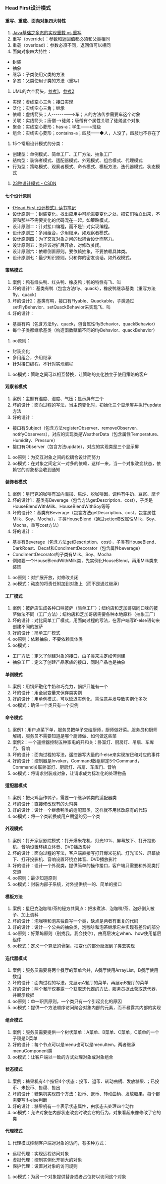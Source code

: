 ### Head First设计模式

#### 重写、重载、面向对象四大特性
1. [Java基础之多态的实现重载 vs 重写](https://www.jianshu.com/p/e838c4636a57)
1. 重写（override）：参数和返回值都必须和父类相同
1. 重载（overload）：参数必须不同，返回值可以相同
1. 面向对象四大特性：
  * 封装
  * 抽象
  * 继承：子类使用父类的方法
  * 多态：父类使用子类的方法（重写）
1. UML的六个箭头，[参考1](https://www.cnblogs.com/ylq1990/p/8473041.html)，[参考2](https://www.cnblogs.com/duanxz/archive/2012/06/13/2547801.html)
  * 实现：虚线空心三角；接口实现
  * 泛化：实线空心三角；继承
  * 依赖：虚线箭头；人--------->车；人的方法传参需要车这个对象
  * 关联：实线箭头；唐僧——>徒弟；唐僧有个属性关联了徒弟这个对象
  * 聚合：实线空心菱形；has-a；学生——⟡班级
  * 组合：实线实心菱形；contains-a；四肢——◆人，人没了，四肢也不存在了
1. 15个常用设计模式的分类：
  * 创建型：单例模式、简单工厂、工厂方法、抽象工厂
  * 结构型：装饰者模式、适配器模式、外观模式、组合模式、代理模式
  * 行为型：策略模式、观察者模式、命令模式、模板方法、迭代器模式、状态模式
1. [23种设计模式 - CSDN](https://blog.csdn.net/beijiguangyong/article/details/6010756)

#### 七个设计原则
* [《Head First 设计模式》读书笔记](https://www.qcrao.com/2020/05/10/head-first-design-pattern-reading-notes/)
* 设计原则一：封装变化。找出应用中可能需要变化之处，把它们独立出来，不要和那些不需要变化的代码混在一起。如策略模式。
* 设计原则二：针对接口编程，而不是针对实现编程。
* 设计原则三：多用组合，少用继承。如观察者模式。
* 设计原则四：为了交互对象之间的松耦合设计而努力。
* 设计原则五：类应该对扩展开放，对修改关闭。
* 设计原则六：依赖倒置原则。要依赖抽象，不要依赖具体类。
* 设计原则七：最少知识原则。只和你的密友谈话。如外观模式。

#### 策略模式
1. 案例：鸭有绿头鸭、红头鸭、橡皮鸭；鸭的特性有飞、叫
1. 坏的设计1：基类有鸭（包含方法fly、quack），橡皮鸭继承基类（重写方法fly、quack）
1. 坏的设计2：基类有鸭，接口有Flyable、Quackable，子类通过setFlyBehavior、setQuackBehavior来实现飞、叫
1. 好的设计：
  * 基类有鸭（包含方法fly、quack，包含属性flyBehavior、quackBehavior）
  * 每个子类都继承基类（构造函数赋值不同的flyBehavior、quackBehavior）
1. oo原则：
  * 封装变化
  * 多用组合，少用继承
  * 针对接口编程，不针对实现编程
1. oo模式：策略之间可以相互替换，让策略的变化独立于使用策略的客户

#### 观察者模式
1. 案例：主题有温度、湿度、气压；显示屏有三个
1. 坏的设计：面向过程的写法，当主题变化时，初始化三个显示屏并执行update方法
1. 好的设计：
  * 接口有Subject（包含方法registerObserver、removeObserver、notifyObservers），对应的实现类是WeatherData（包含属性Temperature、Humidity、Pressure）
  * 接口有Observer（包含方法update），对应的实现类是三个显示屏
1. oo原则：为交互对象之间的松耦合设计而努力
1. oo模式：在对象之间定义一对多的依赖，这样一来，当一个对象改变状态，依赖它的对象都会收到通知

#### 装饰者模式
1. 案例：星巴克的咖啡有室内混搭、焦炒、脱咖啡因，调料有牛奶、豆浆、摩卡
1. 坏的设计1：基类有Beverage（包含方法getDescription、cost），子类是HouseBlendWithMilk、HouseBlendWithSoy等等
1. 坏的设计2：基类有Beverage（包含方法getDescription、cost，包含属性Milk、Soy、Mocha），子类HouseBlend（通过setter修改属性Milk、Soy、Mocha，重写cost方法）
1. 好的设计：
  * 基类有Beverage（包含方法getDescription、cost），子类有HouseBlend、DarkRoast、Decaf和CondimentDecorator（包含属性beverage）
  * CondimentDecorator的子类有Milk、Soy、Mocha
  * 例如要一个HouseBlendWithMilk类，先实例化HouseBlend，再用Milk类来装饰
1. oo原则：对扩展开放，对修改关闭
1. oo模式：动态的将责任附加到对象上（而不是通过继承）

#### 工厂模式
1. 案例：披萨店生成各种口味披萨（简单工厂）；纽约店和芝加哥店同口味的披萨做法不同（工厂方法）；纽约店和芝加哥店需要各种本地原料（抽象工厂）
1. 坏的设计：对比简单工厂模式，用面向过程的写法，在客户端写if-else语句来创建不同的披萨
1. 好的设计：简单工厂模式
1. oo原则：依赖抽象，不要依赖具体类
1. oo模式：
  * 工厂方法：定义了创建对象的接口，由子类来决定如何创建
  * 抽象工厂：定义了创建产品家族的接口，同时产品也是抽象

#### 单例模式
1. 案例：用锅炉融化牛奶和巧克力，锅炉只能有一个
1. 坏的设计：用全局变量来保存类实例
1. 好的设计：用单例模式，可以延迟实例化，需注意并发导致实例化多次
1. oo模式：确保一个类只有一个实例

#### 命令模式
1. 案例1：用户点菜下单，服务员把单子交给厨师，厨师做好菜。服务员和厨师解耦，服务员不需要知道是哪个厨师做、如何做这些菜
1. 案例2：一个遥控器控制五种家电的开和关：卧室灯、厨房灯、吊扇、车库门、音响
1. 坏的设计：面向过程的写法，遥控器写大量的if-else来实现按钮和对应的事件
1. 好的设计：控制器是Invoker，Command数组绑定5个Command，Command关联卧室灯、厨房灯、吊扇、车库门、音响
1. oo模式：将请求封装成对象，让请求成为标准化的处理物品

#### 适配器模式
1. 案例：把火鸡当作鸭子，需要一个继承鸭类的适配器类
1. 坏的设计：直接修改现有的火鸡类
1. 好的设计：设计一个继承鸭类的适配器类，这样就不用修改原有的代码
1. oo模式：将一个类转换成用户期望的另一个类

#### 外观模式
1. 案例：打开家庭影院模式：打开爆米花机、灯光10%、屏幕放下、打开投影机、音响设置环绕立体音、DVD播放影片
1. 坏的设计：面向过程的写法，客户端直接写打开爆米花机、灯光10%、屏幕放下、打开投影机、音响设置环绕立体音、DVD播放影片
1. 好的设计：设计一个外观类，提供简单的操作接口，客户端只需要和外观类打交道
1. oo原则：最少知道原则
1. oo模式：封装内部子系统，对外提供统一的、简单的接口

#### 模板方法
1. 案例：星巴克泡咖啡/茶的秘方共同点：把水煮沸、泡咖啡/茶、泡好倒入被子、加上调料
1. 坏的设计：泡咖啡和泡茶独自写一个类，缺点是两者有重复的代码
1. 好的设计：设计一个公共的抽象类，泡咖啡和泡茶继承它并实现有差异的部分
1. oo原则：好莱坞原则（别找我，我会找你），由高层决定when、how使用低层组件
1. oo模式：定义一个算法的骨架，把变化的部分延迟到子类去实现

#### 迭代器模式
1. 案例：服务员需要将两个餐厅的菜单合并，A餐厅使用ArrayList，B餐厅使用数组
1. 坏的设计：面向过程的写法，先展示A餐厅的菜单，再展示B餐厅的菜单
1. 好的设计：两个餐厅仅暴露一个获取迭代器的方法，服务员据此获取迭代器，并展示数据
1. oo原则：单一职责原则，一个类只有一个引起变化的原因
1. oo模式：提供一个方法顺序访问聚合对象内部的元素，而不暴露其内部的实现

#### 组合模式
1. 案例：服务员需要提供一个树状菜单：A菜单、B菜单、C菜单，C菜单的一个子项是D菜单
1. 好的设计：每个节点可以是menu也可以是menuItem，两者继承menuComponent类
1. oo模式：让客户端以一致的方式处理对象或对象组合

#### 状态模式
1. 案例：糖果机有4个按钮4个状态：投币、退币、转动曲柄、发放糖果、；已投币、未投币、售罄、售出
1. 坏的设计：糖果机实现四个方法：投币、退币、转动曲柄、发放糖果，每个都需要写if-else判断
1. 好的设计：糖果机有一个表示状态属性，由状态去处理四个动作
1. oo模式：允许对象在内部状态改变时改变它的行为，对象看起来像修改了它的类

#### 代理模式
1. 代理模式控制客户端对对象的访问，有多种方式：
  * 远程代理：实现远程访问对象
  * 虚拟代理：控制实例化开销大的对象
  * 保护代理：设置对对象的访问规则
1. oo模式：为另一个对象提供替身或者占位符以访问这个对象


